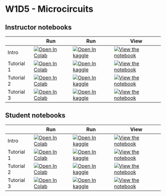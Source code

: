 # W1D5 - Microcircuits

## Instructor notebooks

|   | Run | Run | View |
| - | --- | --- | ---- |
| Intro | [![Open In Colab](https://colab.research.google.com/assets/colab-badge.svg)](https://colab.research.google.com/github/neuromatch/NeuroAI_Course/blob/main/tutorials/W1D5_Microcircuits/W1D5_Intro.ipynb) | [![Open In kaggle](https://kaggle.com/static/images/open-in-kaggle.svg)](https://kaggle.com/kernels/welcome?src=https://raw.githubusercontent.com/neuromatch/NeuroAI_Course/main/tutorials/W1D5_Microcircuits/W1D5_Intro.ipynb) | [![View the notebook](https://img.shields.io/badge/render-nbviewer-orange.svg)](https://nbviewer.jupyter.org/github/neuromatch/NeuroAI_Course/blob/main/tutorials/W1D5_Microcircuits/W1D5_Intro.ipynb?flush_cache=true) |
| Tutorial 1 | [![Open In Colab](https://colab.research.google.com/assets/colab-badge.svg)](https://colab.research.google.com/github/neuromatch/NeuroAI_Course/blob/main/tutorials/W1D5_Microcircuits/instructor/W1D5_Tutorial1.ipynb) | [![Open In kaggle](https://kaggle.com/static/images/open-in-kaggle.svg)](https://kaggle.com/kernels/welcome?src=https://raw.githubusercontent.com/neuromatch/NeuroAI_Course/main/tutorials/W1D5_Microcircuits/instructor/W1D5_Tutorial1.ipynb) | [![View the notebook](https://img.shields.io/badge/render-nbviewer-orange.svg)](https://nbviewer.jupyter.org/github/neuromatch/NeuroAI_Course/blob/main/tutorials/W1D5_Microcircuits/instructor/W1D5_Tutorial1.ipynb?flush_cache=true) |
| Tutorial 2 | [![Open In Colab](https://colab.research.google.com/assets/colab-badge.svg)](https://colab.research.google.com/github/neuromatch/NeuroAI_Course/blob/main/tutorials/W1D5_Microcircuits/instructor/W1D5_Tutorial2.ipynb) | [![Open In kaggle](https://kaggle.com/static/images/open-in-kaggle.svg)](https://kaggle.com/kernels/welcome?src=https://raw.githubusercontent.com/neuromatch/NeuroAI_Course/main/tutorials/W1D5_Microcircuits/instructor/W1D5_Tutorial2.ipynb) | [![View the notebook](https://img.shields.io/badge/render-nbviewer-orange.svg)](https://nbviewer.jupyter.org/github/neuromatch/NeuroAI_Course/blob/main/tutorials/W1D5_Microcircuits/instructor/W1D5_Tutorial2.ipynb?flush_cache=true) |
| Tutorial 3 | [![Open In Colab](https://colab.research.google.com/assets/colab-badge.svg)](https://colab.research.google.com/github/neuromatch/NeuroAI_Course/blob/main/tutorials/W1D5_Microcircuits/instructor/W1D5_Tutorial3.ipynb) | [![Open In kaggle](https://kaggle.com/static/images/open-in-kaggle.svg)](https://kaggle.com/kernels/welcome?src=https://raw.githubusercontent.com/neuromatch/NeuroAI_Course/main/tutorials/W1D5_Microcircuits/instructor/W1D5_Tutorial3.ipynb) | [![View the notebook](https://img.shields.io/badge/render-nbviewer-orange.svg)](https://nbviewer.jupyter.org/github/neuromatch/NeuroAI_Course/blob/main/tutorials/W1D5_Microcircuits/instructor/W1D5_Tutorial3.ipynb?flush_cache=true) |


## Student notebooks

|   | Run | Run | View |
| - | --- | --- | ---- |
| Intro | [![Open In Colab](https://colab.research.google.com/assets/colab-badge.svg)](https://colab.research.google.com/github/neuromatch/NeuroAI_Course/blob/main/tutorials/W1D5_Microcircuits/W1D5_Intro.ipynb) | [![Open In kaggle](https://kaggle.com/static/images/open-in-kaggle.svg)](https://kaggle.com/kernels/welcome?src=https://raw.githubusercontent.com/neuromatch/NeuroAI_Course/main/tutorials/W1D5_Microcircuits/W1D5_Intro.ipynb) | [![View the notebook](https://img.shields.io/badge/render-nbviewer-orange.svg)](https://nbviewer.jupyter.org/github/neuromatch/NeuroAI_Course/blob/main/tutorials/W1D5_Microcircuits/W1D5_Intro.ipynb?flush_cache=true) |
| Tutorial 1 | [![Open In Colab](https://colab.research.google.com/assets/colab-badge.svg)](https://colab.research.google.com/github/neuromatch/NeuroAI_Course/blob/main/tutorials/W1D5_Microcircuits/student/W1D5_Tutorial1.ipynb) | [![Open In kaggle](https://kaggle.com/static/images/open-in-kaggle.svg)](https://kaggle.com/kernels/welcome?src=https://raw.githubusercontent.com/neuromatch/NeuroAI_Course/main/tutorials/W1D5_Microcircuits/student/W1D5_Tutorial1.ipynb) | [![View the notebook](https://img.shields.io/badge/render-nbviewer-orange.svg)](https://nbviewer.jupyter.org/github/neuromatch/NeuroAI_Course/blob/main/tutorials/W1D5_Microcircuits/student/W1D5_Tutorial1.ipynb?flush_cache=true) |
| Tutorial 2 | [![Open In Colab](https://colab.research.google.com/assets/colab-badge.svg)](https://colab.research.google.com/github/neuromatch/NeuroAI_Course/blob/main/tutorials/W1D5_Microcircuits/student/W1D5_Tutorial2.ipynb) | [![Open In kaggle](https://kaggle.com/static/images/open-in-kaggle.svg)](https://kaggle.com/kernels/welcome?src=https://raw.githubusercontent.com/neuromatch/NeuroAI_Course/main/tutorials/W1D5_Microcircuits/student/W1D5_Tutorial2.ipynb) | [![View the notebook](https://img.shields.io/badge/render-nbviewer-orange.svg)](https://nbviewer.jupyter.org/github/neuromatch/NeuroAI_Course/blob/main/tutorials/W1D5_Microcircuits/student/W1D5_Tutorial2.ipynb?flush_cache=true) |
| Tutorial 3 | [![Open In Colab](https://colab.research.google.com/assets/colab-badge.svg)](https://colab.research.google.com/github/neuromatch/NeuroAI_Course/blob/main/tutorials/W1D5_Microcircuits/student/W1D5_Tutorial3.ipynb) | [![Open In kaggle](https://kaggle.com/static/images/open-in-kaggle.svg)](https://kaggle.com/kernels/welcome?src=https://raw.githubusercontent.com/neuromatch/NeuroAI_Course/main/tutorials/W1D5_Microcircuits/student/W1D5_Tutorial3.ipynb) | [![View the notebook](https://img.shields.io/badge/render-nbviewer-orange.svg)](https://nbviewer.jupyter.org/github/neuromatch/NeuroAI_Course/blob/main/tutorials/W1D5_Microcircuits/student/W1D5_Tutorial3.ipynb?flush_cache=true) |

